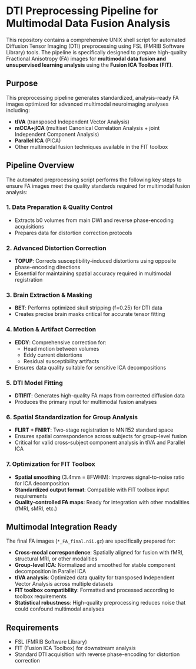 # DTI Preprocessing Pipeline for Multimodal Data Fusion Analysis

This repository contains a comprehensive UNIX shell script for automated Diffusion Tensor Imaging (DTI) preprocessing using FSL (FMRIB Software Library) tools. The pipeline is specifically designed to prepare high-quality Fractional Anisotropy (FA) images for **multimodal data fusion and unsupervised learning analysis** using the **Fusion ICA Toolbox (FIT)**. 

## Purpose

This preprocessing pipeline generates standardized, analysis-ready FA images optimized for advanced multimodal neuroimaging analyses including:

- **tIVA** (transposed Independent Vector Analysis)
- **mCCA+jICA** (multiset Canonical Correlation Analysis + joint Independent Component Analysis)
- **Parallel ICA** (PICA)
- Other multimodal fusion techniques available in the FIT toolbox

## Pipeline Overview

The automated preprocessing script performs the following key steps to ensure FA images meet the quality standards required for multimodal fusion analysis:

### 1. Data Preparation & Quality Control
- Extracts b0 volumes from main DWI and reverse phase-encoding acquisitions
- Prepares data for distortion correction protocols

### 2. Advanced Distortion Correction
- **TOPUP**: Corrects susceptibility-induced distortions using opposite phase-encoding directions
- Essential for maintaining spatial accuracy required in multimodal registration

### 3. Brain Extraction & Masking
- **BET**: Performs optimized skull stripping (f=0.25) for DTI data
- Creates precise brain masks critical for accurate tensor fitting

### 4. Motion & Artifact Correction
- **EDDY**: Comprehensive correction for:
  - Head motion between volumes
  - Eddy current distortions
  - Residual susceptibility artifacts
- Ensures data quality suitable for sensitive ICA decompositions

### 5. DTI Model Fitting
- **DTIFIT**: Generates high-quality FA maps from corrected diffusion data
- Produces the primary input for multimodal fusion analyses

### 6. Spatial Standardization for Group Analysis
- **FLIRT + FNIRT**: Two-stage registration to MNI152 standard space
- Ensures spatial correspondence across subjects for group-level fusion
- Critical for valid cross-subject component analysis in tIVA and Parallel ICA

### 7. Optimization for FIT Toolbox
- **Spatial smoothing** (3.4mm = 8FWHM): Improves signal-to-noise ratio for ICA decomposition
- **Standardized output format**: Compatible with FIT toolbox input requirements
- **Quality-controlled FA maps**: Ready for integration with other modalities (fMRI, sMRI, etc.)

## Multimodal Integration Ready

The final FA images (`*_FA_final.nii.gz`) are specifically prepared for:

- **Cross-modal correspondence**: Spatially aligned for fusion with fMRI, structural MRI, or other modalities
- **Group-level ICA**: Normalized and smoothed for stable component decomposition in Parallel ICA
- **tIVA analysis**: Optimized data quality for transposed Independent Vector Analysis across multiple datasets
- **FIT toolbox compatibility**: Formatted and processed according to toolbox requirements
- **Statistical robustness**: High-quality preprocessing reduces noise that could confound multimodal analyses

## Requirements

- FSL (FMRIB Software Library)
- FIT (Fusion ICA Toolbox) for downstream analysis
- Standard DTI acquisition with reverse phase-encoding for distortion correction



